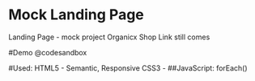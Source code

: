 # Mock Landing Page
Landing Page - mock project Organicx
Shop Link still comes

#Demo @codesandbox

#Used:
HTML5 - Semantic, Responsive
CSS3 - 
##JavaScript:
forEach()

